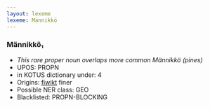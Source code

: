 ```yaml
---
layout: lexeme
lexeme: Männikkö
---
```


###  Männikkö₁

* _This rare proper noun overlaps more common *Männikkö* (pines)_
* UPOS:  PROPN
* in KOTUS dictionary under:  4
* Origins: [fiwikt](https://fi.wiktionary.org/wiki/Männikkö) finer 
* Possible NER class:  GEO
* Blacklisted:  PROPN-BLOCKING

